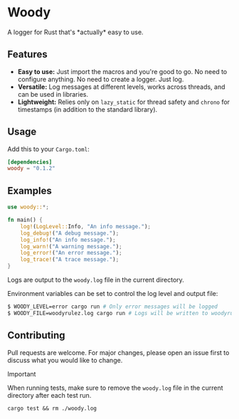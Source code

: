 # Woody

A logger for Rust that's \*actually\* easy to use.

## Features

-   **Easy to use:** Just import the macros and you're good to go. No need to
    configure anything. No need to create a logger. Just log.
-   **Versatile:** Log messages at different levels, works across threads, and
    can be used in libraries.
-   **Lightweight:** Relies only on `lazy_static` for thread safety and
    `chrono` for timestamps (in addition to the standard library).

## Usage

Add this to your `Cargo.toml`:

```toml
[dependencies]
woody = "0.1.2"
```

## Examples

```rust
use woody::*;

fn main() {
    log!(LogLevel::Info, "An info message.");
    log_debug!("A debug message.");
    log_info!("An info message.");
    log_warn!("A warning message.");
    log_error!("An error message.");
    log_trace!("A trace message.");
}
```

Logs are output to the `woody.log` file in the current directory.

Environment variables can be set to control the log level and output file:

```bash
$ WOODY_LEVEL=error cargo run # Only error messages will be logged
$ WOODY_FILE=woodyrulez.log cargo run # Logs will be written to woodyrulez.log
```

## Contributing

Pull requests are welcome. For major changes, please open an issue first to
discuss what you would like to change.

> [!IMPORTANT]  
> When running tests, make sure to remove the `woody.log` file in the current directory after each test run.
> ```shell
> cargo test && rm ./woody.log
> ```
